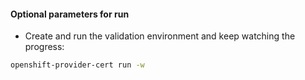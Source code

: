 #### Optional parameters for run <a name="usage-run-optional"></a>

- Create and run the validation environment and keep watching the progress:
```sh
openshift-provider-cert run -w
```